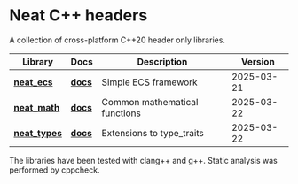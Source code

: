 # Neat C++ headers

A collection of cross-platform C++20 header only libraries.

| Library                          | Docs                           | Description                   | Version    |
| -------------------------------- | ------------------------------ | ----------------------------- | ---------- |
| **[neat_ecs](neat_ecs.hpp)**     | **[docs](docs/neat_ecs.md)**   | Simple ECS framework          | 2025-03-21 |
| **[neat_math](neat_math.hpp)**   | **[docs](docs/neat_math.md)**  | Common mathematical functions | 2025-03-22 |
| **[neat_types](neat_types.hpp)** | **[docs](docs/neat_types.md)** | Extensions to type_traits     | 2025-03-22 |

The libraries have been tested with clang++ and g++. Static analysis was performed by cppcheck.